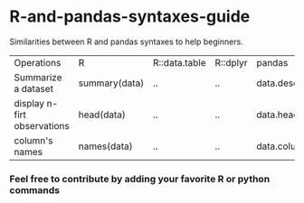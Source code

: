 R-and-pandas-syntaxes-guide
===========================

Similarities between R and pandas syntaxes to help beginners.

 <table style="width:100%">
  <tr>
    <td>Operations</td>
    <td>R</td>
    <td>R::data.table</td>
    <td>R::dplyr</td>
    <td>pandas</td>
  </tr>
  <tr>
    <td>Summarize a dataset</td>
    <td>summary(data)</td>
    <td>..</td>
    <td>..</td>
    <td>data.describe()</td>
  </tr>
  <tr>
    <td>display n-firt observations</td>
    <td>head(data)</td>
    <td>..</td>
    <td>..</td>
    <td>data.head()</td>
  </tr>
  <tr>
    <td>column's names</td>
    <td>names(data)</td>
    <td>..</td>
    <td>..</td>
    <td>data.columns</td>
  </tr>
</table> 


### Feel free to contribute by adding your favorite R or python commands
